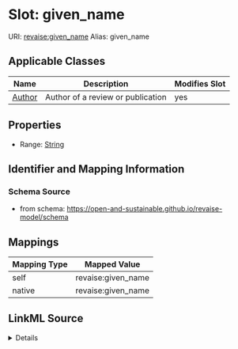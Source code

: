 

# Slot: given_name 



URI: [revaise:given_name](https://open-and-sustainable.github.io/revaise-model/schema/given_name)
Alias: given_name

<!-- no inheritance hierarchy -->





## Applicable Classes

| Name | Description | Modifies Slot |
| --- | --- | --- |
| [Author](Author.md) | Author of a review or publication |  yes  |






## Properties

* Range: [String](String.md)




## Identifier and Mapping Information






### Schema Source


* from schema: https://open-and-sustainable.github.io/revaise-model/schema




## Mappings

| Mapping Type | Mapped Value |
| ---  | ---  |
| self | revaise:given_name |
| native | revaise:given_name |




## LinkML Source

<details>
```yaml
name: given_name
from_schema: https://open-and-sustainable.github.io/revaise-model/schema
rank: 1000
alias: given_name
domain_of:
- Author
range: string

```
</details>